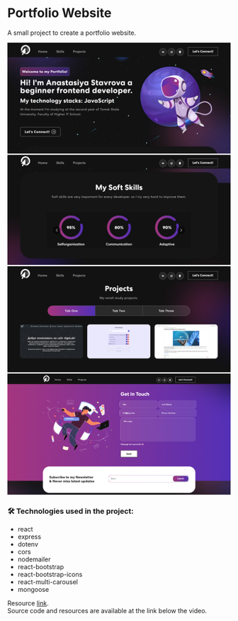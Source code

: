 # Portfolio Website

A small project to create a portfolio website.

<div align="center">
  <img src="./src/assets/readme/screen1.png" alt="Developer Information">
  <img src="./src/assets/readme/screen2.png" alt="Developer Soft Skills">
  <img src="./src/assets/readme/screen3.png" alt="Developer Projects">
  <img src="./src/assets/readme/screen4.png" alt="Get In Touch With Developer">
</div>

### :hammer_and_wrench: Technologies used in the project:

- react
- express
- dotenv
- cors
- nodemailer
- react-bootstrap
- react-bootstrap-icons
- react-multi-carousel
- mongoose

Resource [link](https://youtu.be/hYv6BM2fWd8?si=GqNyq2UoEkC-7q-T).<br/>
Source code and resources are available at the link below the video.
